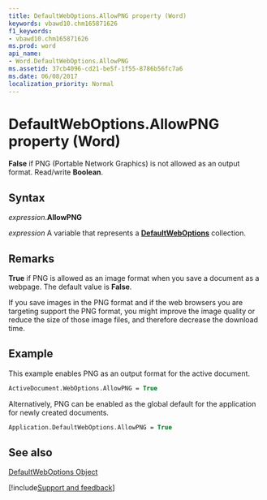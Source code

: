 ```yaml
---
title: DefaultWebOptions.AllowPNG property (Word)
keywords: vbawd10.chm165871626
f1_keywords:
- vbawd10.chm165871626
ms.prod: word
api_name:
- Word.DefaultWebOptions.AllowPNG
ms.assetid: 37cb4096-cd21-be5f-1f55-8786b56fc7a6
ms.date: 06/08/2017
localization_priority: Normal
---
```



# DefaultWebOptions.AllowPNG property (Word)

 **False** if PNG (Portable Network Graphics) is not allowed as an output format. Read/write **Boolean**.


## Syntax

_expression_.**AllowPNG**

 _expression_ A variable that represents a **[DefaultWebOptions](Word.DefaultWebOptions.md)** collection.


## Remarks

 **True** if PNG is allowed as an image format when you save a document as a webpage. The default value is **False**.

If you save images in the PNG format and if the web browsers you are targeting support the PNG format, you might improve the image quality or reduce the size of those image files, and therefore decrease the download time.


## Example

This example enables PNG as an output format for the active document.


```vb
ActiveDocument.WebOptions.AllowPNG = True
```

Alternatively, PNG can be enabled as the global default for the application for newly created documents.




```vb
Application.DefaultWebOptions.AllowPNG = True
```


## See also


[DefaultWebOptions Object](Word.DefaultWebOptions.md)

[!include[Support and feedback](~/includes/feedback-boilerplate.md)]